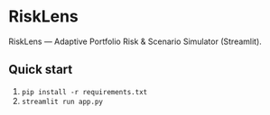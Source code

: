 # RiskLens

RiskLens — Adaptive Portfolio Risk & Scenario Simulator (Streamlit).

## Quick start
1. `pip install -r requirements.txt`
2. `streamlit run app.py`
